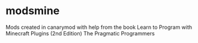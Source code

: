 # modsmine
Mods created in canarymod with help from the book Learn to Program with Minecraft Plugins (2nd Edition) The Pragmatic Programmers
